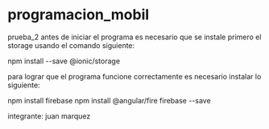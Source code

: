 # programacion_mobil

prueba_2 antes de iniciar el programa es necesario que se instale primero el storage usando el comando siguiente:

npm install --save @ionic/storage



para lograr que el programa funcione correctamente es necesario instalar lo siguiente:

npm install firebase npm install @angular/fire firebase --save



integrante: juan marquez
